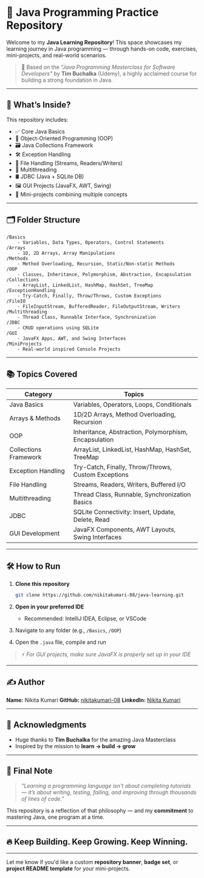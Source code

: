 
# 🚀 Java Programming Practice Repository

Welcome to my **Java Learning Repository**!
This space showcases my learning journey in Java programming — through hands-on code, exercises, mini-projects, and real-world scenarios.

> 📘 Based on the *"Java Programming Masterclass for Software Developers"* by **Tim Buchalka** (Udemy), a highly acclaimed course for building a strong foundation in Java.

---

## 🧠 What’s Inside?

This repository includes:

* ✅ Core Java Basics
* 🧱 Object-Oriented Programming (OOP)
* 🗃️ Java Collections Framework
* 🛠️ Exception Handling
* 📁 File Handling (Streams, Readers/Writers)
* 🔄 Multithreading
* 🛢️ JDBC (Java + SQLite DB)
* 🖼️ GUI Projects (JavaFX, AWT, Swing)
* 🚧 Mini-projects combining multiple concepts

---

## 🗂️ Folder Structure

```
/Basics
    - Variables, Data Types, Operators, Control Statements
/Arrays
    - 1D, 2D Arrays, Array Manipulations
/Methods
    - Method Overloading, Recursion, Static/Non-static Methods
/OOP
    - Classes, Inheritance, Polymorphism, Abstraction, Encapsulation
/Collections
    - ArrayList, LinkedList, HashMap, HashSet, TreeMap
/ExceptionHandling
    - Try-Catch, Finally, Throw/Throws, Custom Exceptions
/FileIO
    - FileInputStream, BufferedReader, FileOutputStream, Writers
/Multithreading
    - Thread Class, Runnable Interface, Synchronization
/JDBC
    - CRUD operations using SQLite
/GUI
    - JavaFX Apps, AWT, and Swing Interfaces
/MiniProjects
    - Real-world inspired Console Projects
```

---

## 📚 Topics Covered

| **Category**          | **Topics**                                            |
| --------------------- | ----------------------------------------------------- |
| Java Basics           | Variables, Operators, Loops, Conditionals             |
| Arrays & Methods      | 1D/2D Arrays, Method Overloading, Recursion           |
| OOP                   | Inheritance, Abstraction, Polymorphism, Encapsulation |
| Collections Framework | ArrayList, LinkedList, HashMap, HashSet, TreeMap      |
| Exception Handling    | Try-Catch, Finally, Throw/Throws, Custom Exceptions   |
| File Handling         | Streams, Readers, Writers, Buffered I/O               |
| Multithreading        | Thread Class, Runnable, Synchronization Basics        |
| JDBC                  | SQLite Connectivity: Insert, Update, Delete, Read     |
| GUI Development       | JavaFX Components, AWT Layouts, Swing Interfaces      |

---

## 🛠️ How to Run

1. **Clone this repository**

   ```bash
   git clone https://github.com/nikitakumari-08/java-learning.git
   ```
2. **Open in your preferred IDE**

   * Recommended: IntelliJ IDEA, Eclipse, or VSCode
3. Navigate to any folder (e.g., `/Basics`, `/OOP`)
4. Open the `.java` file, compile and run

> ⚡ *For GUI projects, make sure JavaFX is properly set up in your IDE*

---

## ✍️ Author

**Name:** Nikita Kumari
**GitHub:** [nikitakumari-08](https://github.com/nikitakumari-08)
**LinkedIn:** [Nikita Kumari](https://www.linkedin.com/in/nikita-kumari-828bb9368)

---

## 🙌 Acknowledgments

* Huge thanks to **Tim Buchalka** for the amazing Java Masterclass
* Inspired by the mission to **learn → build → grow**

---

## 📣 Final Note

> *"Learning a programming language isn't about completing tutorials — it’s about writing, testing, failing, and improving through thousands of lines of code."*

This repository is a reflection of that philosophy — and my **commitment** to mastering Java, one program at a time.

---

## 🔥 Keep Building. Keep Growing. Keep Winning.

---

Let me know if you'd like a custom **repository banner**, **badge set**, or **project README template** for your mini-projects.



   
